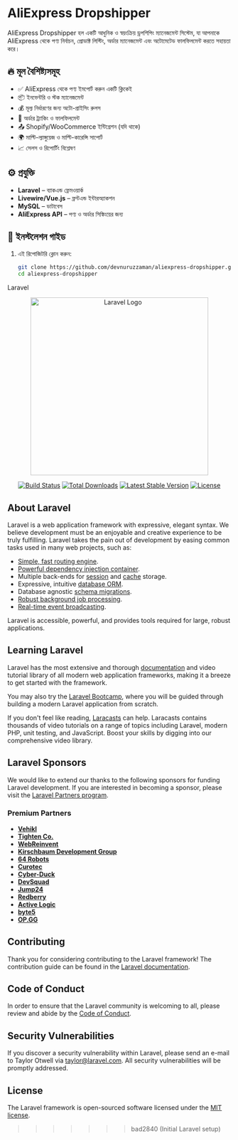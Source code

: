 # AliExpress Dropshipper

AliExpress Dropshipper হল একটি আধুনিক ও স্বয়ংক্রিয় ড্রপশিপিং ম্যানেজমেন্ট সিস্টেম, যা আপনাকে AliExpress থেকে পণ্য নির্বাচন, প্রোডাক্ট লিস্টিং, অর্ডার ম্যানেজমেন্ট এবং অটোমেটেড ফালফিলমেন্ট করতে সহায়তা করে।

## 🔥 মূল বৈশিষ্ট্যসমূহ

- ✅ AliExpress থেকে পণ্য ইমপোর্ট করুন একটি ক্লিকেই
- 📦 ইনভেন্টরি ও স্টক ম্যানেজমেন্ট
- 💰 মূল্য নির্ধারণের জন্য অটো-প্রাইসিং রুলস
- 🛒 অর্ডার ট্র্যাকিং ও ফালফিলমেন্ট
- 📤 Shopify/WooCommerce ইন্টিগ্রেশন (যদি থাকে)
- 🌍 মাল্টি-ল্যাঙ্গুয়েজ ও মাল্টি-কারেন্সি সাপোর্ট
- 📈 সেলস ও রিপোর্টিং বিশ্লেষণ

## ⚙️ প্রযুক্তি

- **Laravel** – ব্যাকএন্ড ফ্রেমওয়ার্ক
- **Livewire/Vue.js** – ফ্রন্টএন্ড ইন্টারঅ্যাকশন
- **MySQL** – ডাটাবেস
- **AliExpress API** – পণ্য ও অর্ডার সিঙ্কিংয়ের জন্য

## 🚀 ইনস্টলেশন গাইড

1. এই রিপোজিটরি ক্লোন করুন:
   ```bash
   git clone https://github.com/devnuruzzaman/aliexpress-dropshipper.git
   cd aliexpress-dropshipper

Laravel

<p align="center"><a href="https://laravel.com" target="_blank"><img src="https://raw.githubusercontent.com/laravel/art/master/logo-lockup/5%20SVG/2%20CMYK/1%20Full%20Color/laravel-logolockup-cmyk-red.svg" width="400" alt="Laravel Logo"></a></p>

<p align="center">
<a href="https://github.com/laravel/framework/actions"><img src="https://github.com/laravel/framework/workflows/tests/badge.svg" alt="Build Status"></a>
<a href="https://packagist.org/packages/laravel/framework"><img src="https://img.shields.io/packagist/dt/laravel/framework" alt="Total Downloads"></a>
<a href="https://packagist.org/packages/laravel/framework"><img src="https://img.shields.io/packagist/v/laravel/framework" alt="Latest Stable Version"></a>
<a href="https://packagist.org/packages/laravel/framework"><img src="https://img.shields.io/packagist/l/laravel/framework" alt="License"></a>
</p>

## About Laravel

Laravel is a web application framework with expressive, elegant syntax. We believe development must be an enjoyable and creative experience to be truly fulfilling. Laravel takes the pain out of development by easing common tasks used in many web projects, such as:

- [Simple, fast routing engine](https://laravel.com/docs/routing).
- [Powerful dependency injection container](https://laravel.com/docs/container).
- Multiple back-ends for [session](https://laravel.com/docs/session) and [cache](https://laravel.com/docs/cache) storage.
- Expressive, intuitive [database ORM](https://laravel.com/docs/eloquent).
- Database agnostic [schema migrations](https://laravel.com/docs/migrations).
- [Robust background job processing](https://laravel.com/docs/queues).
- [Real-time event broadcasting](https://laravel.com/docs/broadcasting).

Laravel is accessible, powerful, and provides tools required for large, robust applications.

## Learning Laravel

Laravel has the most extensive and thorough [documentation](https://laravel.com/docs) and video tutorial library of all modern web application frameworks, making it a breeze to get started with the framework.

You may also try the [Laravel Bootcamp](https://bootcamp.laravel.com), where you will be guided through building a modern Laravel application from scratch.

If you don't feel like reading, [Laracasts](https://laracasts.com) can help. Laracasts contains thousands of video tutorials on a range of topics including Laravel, modern PHP, unit testing, and JavaScript. Boost your skills by digging into our comprehensive video library.

## Laravel Sponsors

We would like to extend our thanks to the following sponsors for funding Laravel development. If you are interested in becoming a sponsor, please visit the [Laravel Partners program](https://partners.laravel.com).

### Premium Partners

- **[Vehikl](https://vehikl.com/)**
- **[Tighten Co.](https://tighten.co)**
- **[WebReinvent](https://webreinvent.com/)**
- **[Kirschbaum Development Group](https://kirschbaumdevelopment.com)**
- **[64 Robots](https://64robots.com)**
- **[Curotec](https://www.curotec.com/services/technologies/laravel/)**
- **[Cyber-Duck](https://cyber-duck.co.uk)**
- **[DevSquad](https://devsquad.com/hire-laravel-developers)**
- **[Jump24](https://jump24.co.uk)**
- **[Redberry](https://redberry.international/laravel/)**
- **[Active Logic](https://activelogic.com)**
- **[byte5](https://byte5.de)**
- **[OP.GG](https://op.gg)**

## Contributing

Thank you for considering contributing to the Laravel framework! The contribution guide can be found in the [Laravel documentation](https://laravel.com/docs/contributions).

## Code of Conduct

In order to ensure that the Laravel community is welcoming to all, please review and abide by the [Code of Conduct](https://laravel.com/docs/contributions#code-of-conduct).

## Security Vulnerabilities

If you discover a security vulnerability within Laravel, please send an e-mail to Taylor Otwell via [taylor@laravel.com](mailto:taylor@laravel.com). All security vulnerabilities will be promptly addressed.

## License

The Laravel framework is open-sourced software licensed under the [MIT license](https://opensource.org/licenses/MIT).
>>>>>>> bad2840 (Initial Laravel setup)
